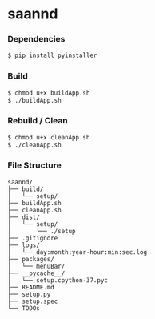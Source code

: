 # saannd 

### Dependencies
```bash
$ pip install pyinstaller
```
### Build
```bash
$ chmod u+x buildApp.sh
$ ./buildApp.sh
```
### Rebuild / Clean
```bash
$ chmod u+x cleanApp.sh
$ ./cleanApp.sh
```  
  
### File Structure
```
saannd/
├── build/
│   └── setup/
├── buildApp.sh
├── cleanApp.sh
├── dist/
│   └── setup/
|       └── ./setup
├── .gitignore
├── logs/
│   └── day:month:year-hour:min:sec.log
├── packages/
│   └── menuBar/
├── __pycache__/
│   └── setup.cpython-37.pyc
├── README.md
├── setup.py
├── setup.spec
└── TODOs
```
